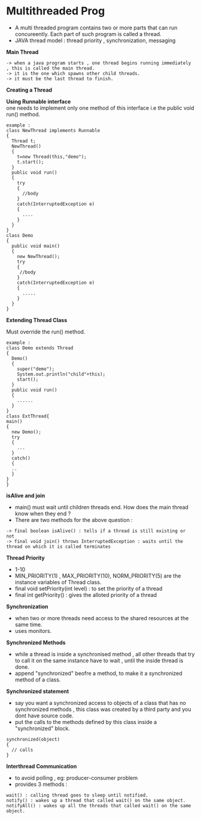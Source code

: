 # Multithreaded Prog
  
* A multi threaded program contains two or more parts that can run concureently. Each part of such program is called a thread.  
* JAVA thread model : thread priority , synchronization, messaging  
  
**Main Thread**
```
-> when a java program starts , one thread begins running immediately , this is called the main thread.  
-> it is the one which spawns other child threads.
-> it must be the last thread to finish.
```
  
**Creating a Thread**
  
**Using Runnable interface**  
one needs to implement only one method of this interface i.e the public void run() method.  
```
example :
class NewThread implements Runnable
{
  Thread t;
  NewThread()
  {
    t=new Thread(this,"demo");
    t.start();
  }
  public void run()
  {
    try
    {
      //body
    }
    catch(InterruptedException e)
    {
      ....
    }
  }
}
class Demo
{
  public void main()
  {
    new NewThread();
    try
    {
     //body
    }
    catch(InterruptedException e)
    {
      .....
    }
  }
}
``` 
  
**Extending Thread Class**
  
Must override the run() method.
```
example :
class Demo extends Thread
{
  Demo()
  {
    super("demo");
    System.out.println("child"+this);
    start();
  }
  public void run()
  {
    ......
  }
}
class ExtThread{
main()
{
  new Demo();
  try
  {
    ...
  }
  catch()
  {
  ..
  }
}
}
```
  
**isAlive and join**
  
* main() must wait until children threads end. How does the main thread know when they end ?  
* There are two methods for the above question : 
```
-> final boolean isAlive() : tells if a thread is still existing or not
-> final void join() throws InterruptedException : waits until the thread on which it is called terminates
```
  
**Thread Priority**
  
* 1-10  
* MIN_PRIORITY(1) , MAX_PRIORITY(10), NORM_PRIORITY(5) are the instance variables of Thread class.  
* final void setPriority(int level) : to set the priority of a thread    
* final int getPriority() : gives the alloted priority of a thread  
  
**Synchronization**
  
* when two or more threads need access to the shared resources at the same time.  
* uses monitors.  
  
**Synchronized Methods**
  
* while a thread is inside a synchronised method , all other threads that try to call it on the same instance have to wait , until the inside thread is done.  
* append "synchronized" beofre a method, to make it a synchronized method of a class.  
  
**Synchronized statement**
  
* say you want a synchronized access to objects of a class that has no synchronized methods , this class was created by a third party and you dont have source code.  
* put the calls to the methods defined by this class inside a "synchronized" block.  
```
synchronized(object)
{
  // calls 
}
```
  
**Interthread Communication**
  
* to avoid polling , eg: producer-consumer problem  
* provides 3 methods :  
```
wait() : calling thread goes to sleep until notified.
notify() : wakes up a thread that called wait() on the same object.
notifyAll() : wakes up all the threads that called wait() on the same object.
```
